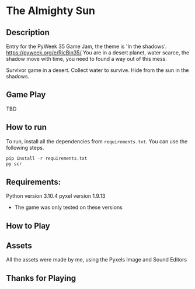 # The Almighty Sun

## Description
Entry for the PyWeek 35 Game Jam, the theme is 'In the shadows'. https://pyweek.org/e/RicBin35/
You are in a desert planet, water scarce, the shadow move with time, you need to found a way out of this mess.

Survivor game in a desert.
Collect water to survive.
Hide from the sun in the shadows.

## Game Play
TBD

## How to run
To run, install all the dependencies from `requirements.txt`. You can use the following steps.

```py
pip install -r requirements.txt
py scr
```

## Requirements:
Python version 3.10.4
pyxel version 1.9.13
- The game was only tested on these versions

## How to Play


## Assets
All the assets were made by me, using the Pyxels Image and Sound Editors


## Thanks for Playing
